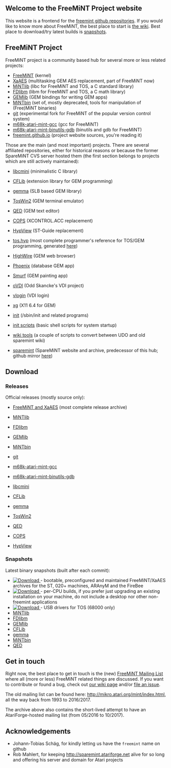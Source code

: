 ## Welcome to the FreeMiNT Project website

This website is a frontend for the [freemint github repositories](https://github.com/freemint). If you would like to know more about FreeMiNT, the best place to start is [the wiki](https://github.com/freemint/freemint/wiki). Best place to download/try latest builds is [snapshots](#snapshots).

## FreeMiNT Project

FreeMiNT project is a community based hub for several more or less related projects:

- [FreeMiNT](https://github.com/freemint/freemint) (kernel)
- [XaAES](https://github.com/freemint/freemint/tree/master/xaaes) (multitasking GEM AES replacement, part of FreeMiNT now)
- [MiNTlib](https://github.com/freemint/mintlib) (libc for FreeMiNT and TOS, a C standard library)
- [FDlibm](https://github.com/freemint/fdlibm) (libm for FreeMiNT and TOS, a C math library)
- [GEMlib](https://github.com/freemint/gemlib) (GEM bindings for writing GEM apps)
- [MiNTbin](https://github.com/freemint/mintbin) (set of, mostly deprecated, tools for manipulation of (Free)MiNT binaries)
- [git](https://github.com/freemint/git) (experimental fork for FreeMiNT of the popular version control system)
- [m68k-atari-mint-gcc](https://github.com/freemint/m68k-atari-mint-gcc) (gcc for FreeMiNT)
- [m68k-atari-mint-binutils-gdb](https://github.com/freemint/m68k-atari-mint-binutils-gdb) (binutils and gdb for FreeMiNT)
- [freemint.github.io](https://github.com/freemint/freemint.github.io) (project website sources, you're reading it)

Those are the main (and most important) projects. There are several affiliated repositories, either for historical reasons or because the former SpareMiNT CVS server hosted them (the first section belongs to projects which are still actively maintained):

- [libcmini](https://github.com/freemint/libcmini) (minimalistic C library)
- [CFLib](https://github.com/freemint/cflib) (extension library for GEM programming)
- [gemma](https://github.com/freemint/gemma) (SLB based GEM library)
- [TosWin2](https://github.com/freemint/toswin2) (GEM terminal emulator)
- [QED](https://github.com/freemint/qed) (GEM text editor)
- [COPS](https://github.com/freemint/cops) (XCONTROL.ACC replacement)
- [HypView](https://github.com/freemint/hypview) (ST-Guide replacement)
- [tos.hyp](https://github.com/freemint/tos.hyp) (most complete programmer's reference for TOS/GEM programming, generated [here](https://freemint.github.io/tos.hyp))


- [HighWire](https://github.com/freemint/highwire) (GEM web browser)
- [Phoenix](https://github.com/freemint/phoenix) (database GEM app)
- [Smurf](https://github.com/freemint/smurf) (GEM painting app)
- [oVDI](https://github.com/freemint/ovdi) (Odd Skancke's VDI project)
- [vlogin](https://github.com/freemint/vlogin) (VDI login)
- [xg](https://github.com/freemint/xg) (X11 6.4 for GEM)
- [init](https://github.com/freemint/mintinit) (/sbin/init and related programs)
- [init scripts](https://github.com/freemint/initscripts) (basic shell scripts for system startup)
- [wiki tools](https://github.com/freemint/wikitools) (a couple of scripts to convert between UDO and old sparemint wiki)
- [sparemint](https://github.com/freemint/sparemint) (SpareMiNT website and archive, predecessor of this hub; github mirror [here](https://freemint.github.io/sparemint/sparemint))

## Download
### Releases

Official releases (mostly source only):
- [FreeMiNT and XaAES](https://github.com/freemint/freemint/releases) (most complete release archive)
- [MiNTlib](https://github.com/freemint/mintlib/releases)
- [FDlibm](https://github.com/freemint/fdlibm/releases)
- [GEMlib](https://github.com/freemint/gemlib/releases)
- [MiNTbin](https://github.com/freemint/mintbin/releases)
- [git](https://github.com/freemint/git/releases)
- [m68k-atari-mint-gcc](https://github.com/freemint/m68k-atari-mint-gcc/releases)
- [m68k-atari-mint-binutils-gdb](https://github.com/freemint/m68k-atari-mint-binutils-gdb/releases)

- [libcmini](https://github.com/freemint/libcmini/releases)
- [CFLib](https://github.com/freemint/cflib/releases)
- [gemma](https://github.com/freemint/gemma/releases)
- [TosWin2](https://github.com/freemint/toswin2/releases)
- [QED](https://github.com/freemint/qed/releases)
- [COPS](https://github.com/freemint/cops/releases)
- [HypView](https://github.com/freemint/hypview/releases)

### Snapshots
Latest binary snapshots (built after each commit):
- [ ![Download](https://api.bintray.com/packages/freemint/freemint/snapshots/images/download.svg) ](https://bintray.com/freemint/freemint/snapshots/_latestVersion) - bootable, preconfigured and maintained FreeMiNT/XaAES archives for the ST, 020+ machines, ARAnyM and the FireBee
- [ ![Download](https://api.bintray.com/packages/freemint/freemint/snapshots-cpu/images/download.svg) ](https://bintray.com/freemint/freemint/snapshots-cpu/_latestVersion) - per-CPU builds, if you prefer just upgrading an existing installation on your machine, do not include a desktop nor other non-freemint applications
- [ ![Download](https://api.bintray.com/packages/freemint/freemint/snapshots-usb4tos/images/download.svg) ](https://bintray.com/freemint/freemint/snapshots-usb4tos/_latestVersion) - USB drivers for TOS (68000 only)
- [MiNTlib](https://github.com/freemint/freemint.github.io/tree/master/builds/mintlib/master)
- [FDlibm](https://github.com/freemint/freemint.github.io/tree/master/builds/fdlibm/master)
- [GEMlib](https://github.com/freemint/freemint.github.io/tree/master/builds/gemlib/master)
- [CFLib](https://github.com/freemint/freemint.github.io/tree/master/builds/cflib/master)
- [gemma](https://github.com/freemint/freemint.github.io/tree/master/builds/gemma/master)
- [MiNTbin](https://github.com/freemint/freemint.github.io/tree/master/builds/mintbin/master)
- [QED](https://github.com/freemint/freemint.github.io/tree/master/builds/qed/master)

## Get in touch

Right now, the best place to get in touch is the (new) [FreeMiNT Mailing List](https://sourceforge.net/p/freemint/mailman/freemint-discuss) where all (more or less) FreeMiNT related things are discussed. If you want to contribute or found a bug, check out [our wiki page](https://github.com/freemint/freemint/wiki/Newcomer%27s-corner#contributing) and/or [file an issue](https://github.com/freemint/freemint/issues).

The old mailing list can be found here: <http://mikro.atari.org/mint/index.html>, all the way back from 1993 to 2016/2017.

The archive above also contains the short-lived attempt to have an AtariForge-hosted mailing list (from 05/2016 to 10/2017).

## Acknowledgements
- Johann-Tobias Schäg, for kindly letting us have the `freemint` name on github
- Rob Mahlert, for keeping <http://sparemint.atariforge.net> alive for so long and offering his server and domain for Atari projects
